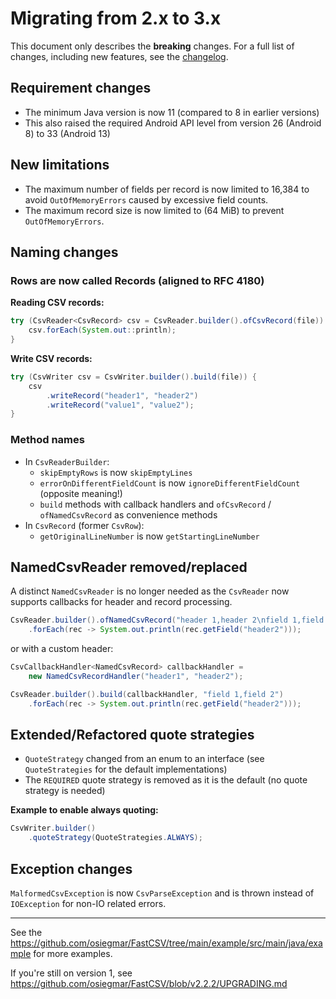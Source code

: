 # Migrating from 2.x to 3.x

This document only describes the **breaking** changes. For a full list of changes, including new features,
see the [changelog](CHANGELOG.md).

## Requirement changes

- The minimum Java version is now 11 (compared to 8 in earlier versions)
- This also raised the required Android API level from version 26 (Android 8) to 33 (Android 13)

## New limitations

- The maximum number of fields per record is now limited to 16,384 to avoid `OutOfMemoryErrors` caused
  by excessive field counts.
- The maximum record size is now limited to (64 MiB) to prevent `OutOfMemoryErrors`.

## Naming changes

### Rows are now called Records (aligned to RFC 4180)

**Reading CSV records:**

```java
try (CsvReader<CsvRecord> csv = CsvReader.builder().ofCsvRecord(file)) {
    csv.forEach(System.out::println);
}
```

**Write CSV records:**

```java
try (CsvWriter csv = CsvWriter.builder().build(file)) {
    csv
        .writeRecord("header1", "header2")
        .writeRecord("value1", "value2");
}
```

### Method names

- In `CsvReaderBuilder`:
  - `skipEmptyRows` is now `skipEmptyLines`
  - `errorOnDifferentFieldCount` is now `ignoreDifferentFieldCount` (opposite meaning!)
  - `build` methods with callback handlers and `ofCsvRecord` / `ofNamedCsvRecord` as convenience methods
- In `CsvRecord` (former `CsvRow`):
  - `getOriginalLineNumber` is now `getStartingLineNumber`

## NamedCsvReader removed/replaced

A distinct `NamedCsvReader` is no longer needed as the `CsvReader` now supports callbacks for header and record
processing.

```java
CsvReader.builder().ofNamedCsvRecord("header 1,header 2\nfield 1,field 2")
    .forEach(rec -> System.out.println(rec.getField("header2")));
```

or with a custom header:

```java
CsvCallbackHandler<NamedCsvRecord> callbackHandler =
    new NamedCsvRecordHandler("header1", "header2");

CsvReader.builder().build(callbackHandler, "field 1,field 2")
    .forEach(rec -> System.out.println(rec.getField("header2")));
```

## Extended/Refactored quote strategies

- `QuoteStrategy` changed from an enum to an interface (see `QuoteStrategies` for the default implementations)
- The `REQUIRED` quote strategy is removed as it is the default (no quote strategy is needed)

**Example to enable always quoting:**

```java
CsvWriter.builder()
    .quoteStrategy(QuoteStrategies.ALWAYS);
```

## Exception changes

`MalformedCsvException` is now `CsvParseException` and is thrown instead of `IOException` for non-IO related errors.

------

See the https://github.com/osiegmar/FastCSV/tree/main/example/src/main/java/example for more examples.

If you're still on version 1, see https://github.com/osiegmar/FastCSV/blob/v2.2.2/UPGRADING.md
